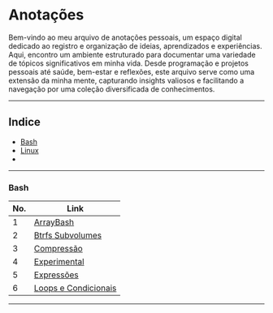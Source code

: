 # Anotações

Bem-vindo ao meu arquivo de anotações pessoais, um espaço digital dedicado ao registro e organização de ideias, aprendizados e experiências. Aqui, encontro um ambiente estruturado para documentar uma variedade de tópicos significativos em minha vida. Desde programação e projetos pessoais até saúde, bem-estar e reflexões, este arquivo serve como uma extensão da minha mente, capturando insights valiosos e facilitando a navegação por uma coleção diversificada de conhecimentos.

---

## Indice

* [Bash](#Bash)
* [Linux](#Linux)
* [](#)

---

### Bash

No.|Link
---|---
1 | [ArrayBash](./Bash/ArrayBash.md)
2 | [Btrfs Subvolumes](./Bash/btrfs-subvolumes.md)
3 | [Compressão](./Bash/compressao.md)
4 | [Experimental](./Bash/experimental.md)
5 | [Expressões](./Bash/expressoes.md)
6 | [Loops e Condicionais](./Bash/loops-condicionais.md)

---
